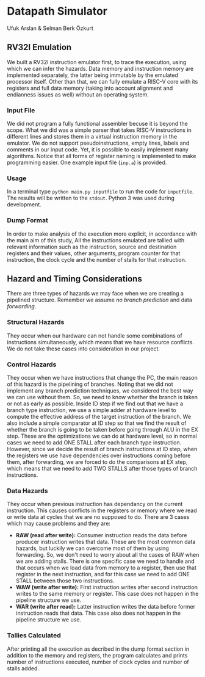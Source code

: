 # Datapath Simulator
Ufuk Arslan & Selman Berk Özkurt

## RV32I Emulation
We built a RV32I instruction emulator first, to trace the execution, using which we can infer the hazards. Data memory and instruction memory are implemented separately, the latter being immutable by the emulated processor itself. Other than that, we can fully emulate a RISC-V core with its registers and full data memory (taking into account alignment and endianness issues as well) without an operating system.

### Input File
We did not program a fully functional assembler becuse it is beyond the scope. What we did was a simple parser that takes RISC-V instructions in different lines and stores them in a virtual instruction memory in the emulator. We do not support pseudoinstructions, empty lines, labels and comments in our input code. Yet, it is possible to easily implement many algorithms. Notice that all forms of register naming is implemented to make programming easier. One example input file (`inp.a`) is provided.

### Usage
In a terminal type `python main.py inputfile` to run the code for `inputfile`. The results will be written to the `stdout`. Python 3 was used during development. 

### Dump Format
In order to make analysis of the execution more explicit, in accordance with the main aim of this study, All the instructions emulated are tallied with relevant information such as the instruction, source and destination registers and their values, other arguments, program counter for that instruction, the clock cycle and the number of stalls for that instruction.

## Hazard and Timing Considerations
There are three types of hazards we may face when we are creating a pipelined structure. Remember we assume *no branch prediction* and data *forwarding*.

### Structural Hazards
They occur when our hardware can not handle some combinations of instructions simultaneously, which means that we have resource conflicts. We do not take these cases into consideration in our project.

### Control Hazards
They occur when we have instructions that change the PC, the main reason of this hazard is the pipelining of branches. Noting that we did not implement any branch prediction techniques, we considered the best way we can use without them. So, we need to know whether the branch is taken or not as early as possible. Inside ID step if we find out that we have a branch type instruction, we use a simple adder at hardware level to compute the effective address of the target instruction of the branch. We also include a simple comparator at ID step so that we find the result of whether the branch is going to be taken before going through ALU in the EX step. These are the optimizations we can do at hardware level, so in normal cases we need to add ONE STALL after each branch type instruction. However, since we decide the result of branch instructions at ID step, when the registers we use have dependencies over instructions coming before them, after forwarding, we are forced to do the comparisons at EX step, which means that we need to add TWO STALLS after those types of branch instructions.

### Data Hazards
They occur when previous instruction has dependancy on the current instruction. This causes conflicts in the registers or memory where we read or write data at cycles that we are no supposed to do. There are 3 cases which may cause problems and they are: 

* **RAW (read after write):** Consumer instruction reads the data before producer instruction writes that data. These are the most common data hazards, but luckily we can overcome most of them by using forwarding. So, we don't need to worry about all the cases of RAW when we are adding stalls. There is one specific case we need to handle and that occurs when we load data from memory to a register, then use that register in the next instruction, and for this case we need to add ONE STALL between those two instructions.
* **WAW (write after write):** First instruction writes after second instruction writes to the same memory or register. This case does not happen in the pipeline structure we use.
* **WAR (write after read):** Latter instruction writes the data before former instruction reads that data. This case also does not happen in the pipeline structure we use.

### Tallies Calculated
After printing all the execution as decribed in the dump format section in addition to the memory and registers, the program calculates and prints number of instructions executed, number of clock cycles and number of stalls added.

